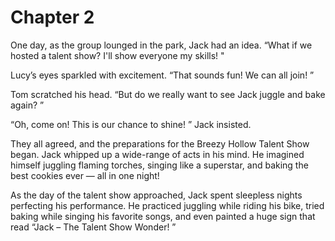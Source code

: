 # Chapter 2

One day, as the group lounged in the park, Jack had an idea. “What if we hosted a talent show? I'll show everyone my skills! "

Lucy’s eyes sparkled with excitement. “That sounds fun! We can all join! ”

Tom scratched his head. “But do we really want to see Jack juggle and bake again? ”

“Oh, come on! This is our chance to shine! ” Jack insisted. 

They all agreed, and the preparations for the Breezy Hollow Talent Show began. Jack whipped up a wide-range of acts in his mind. He imagined himself juggling flaming torches, singing like a superstar, and baking the best cookies ever — all in one night! 

As the day of the talent show approached, Jack spent sleepless nights perfecting his performance. He practiced juggling while riding his bike, tried baking while singing his favorite songs, and even painted a huge sign that read “Jack – The Talent Show Wonder! ”
